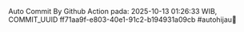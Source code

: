 Auto Commit By Github Action pada: 2025-10-13 01:26:33 WIB, COMMIT_UUID ff71aa9f-e803-40e1-91c2-b194931a09cb #autohijau🗿
